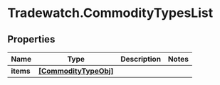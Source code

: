 # Tradewatch.CommodityTypesList

## Properties

Name | Type | Description | Notes
------------ | ------------- | ------------- | -------------
**items** | [**[CommodityTypeObj]**](CommodityTypeObj.md) |  | 



